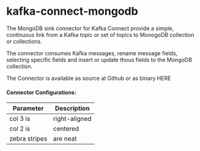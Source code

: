 # kafka-connect-mongodb

The MongoDB sink connector for Kafka Connect provide a simple, continuous link from a Kafka topic or set of topics to MonogoDB collection or collections.

The connector consumes Kafka messages, rename message fields, selecting specific fields and insert or update thous fields to the MongoDB collection.

The Connector is available as source at Github or as binary HERE

#### Connector Configurations:
| Parameter     |     Description                | 
| ------------- |--------------------------------| 
| col 3 is      | right-aligned                  |
| col 2 is      | centered                       |
| zebra stripes | are neat                       |

